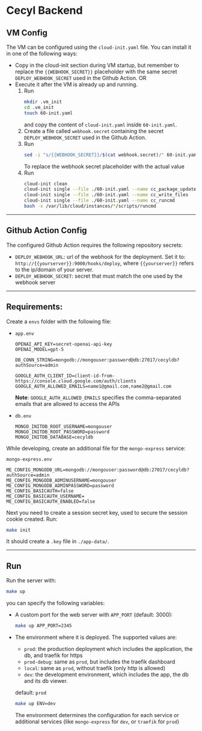 # Cecyl Backend

## VM Config

The VM can be configured using the `cloud-init.yaml` file. You can install it in one of the following ways:

- Copy in the cloud-init section during VM startup, but remember to replace the `{{WEBHOOK_SECRET}}` placeholder with the same secret `DEPLOY_WEBHOOK_SECRET` used in the Github Action. OR
- Execute it after the VM is already up and running.
    1. Run
        ```bash
        mkdir .vm_init
        cd .vm_init
        touch 60-init.yaml
        ```
        and copy the content of `cloud-init.yaml` inside `60-init.yaml`.
    1. Create a file called `webhook.secret` containing the secret `DEPLOY_WEBHOOK_SECRET` used in the Github Action.
    1. Run
        ```bash
        sed -i "s/{{WEBHOOK_SECRET}}/$(cat webhook.secret)/" 60-init.yaml
        ```
        To replace the webhook secret placeholder with the actual value
    1. Run
        ```bash
        cloud-init clean
        cloud-init single --file ./60-init.yaml --name cc_package_update_upgrade_install
        cloud-init single --file ./60-init.yaml --name cc_write_files
        cloud-init single --file ./60-init.yaml --name cc_runcmd
        bash -x /var/lib/cloud/instances/*/scripts/runcmd
        ```

---

## Github Action Config

The configured Github Action requires the following repository secrets:

- `DEPLOY_WEBHOOK_URL`: url of the webhook for the deployment. Set it to: `http://{{yourserver}}:9000/hooks/deploy`, where `{{yourserver}}` refers to the ip/domain of your server.
- `DEPLOY_WEBHOOK_SECRET`: secret that must match the one used by the webhook server

---

## Requirements:

Create a `envs` folder with the following file:

- `app.env`
    ```properties
    OPENAI_API_KEY=secret-openai-api-key
    OPENAI_MODEL=gpt-5

    DB_CONN_STRING=mongodb://mongouser:password@db:27017/cecyldb?authSource=admin

    GOOGLE_AUTH_CLIENT_ID=client-id-from-https://console.cloud.google.com/auth/clients
    GOOGLE_AUTH_ALLOWED_EMAILS=name1@gmail.com,name2@gmail.com
    ```

    **Note**: `GOOGLE_AUTH_ALLOWED_EMAILS` specifies the comma-separated emails that are allowed
    to access the APIs
- `db.env`
    ```properties
    MONGO_INITDB_ROOT_USERNAME=mongouser
    MONGO_INITDB_ROOT_PASSWORD=password
    MONGO_INITDB_DATABASE=cecyldb
    ```

While developing, create an additional file for the `mongo-express` service:

`mongo-express.env`
```properties
ME_CONFIG_MONGODB_URL=mongodb://mongouser:password@db:27017/cecyldb?authSource=admin
ME_CONFIG_MONGODB_ADMINUSERNAME=mongouser
ME_CONFIG_MONGODB_ADMINPASSWORD=password
ME_CONFIG_BASICAUTH=false
ME_CONFIG_BASICAUTH_USERNAME=
ME_CONFIG_BASICAUTH_ENABLED=false
```

Next you need to create a session secret key, used to secure the session cookie created. Run:

```bash
make init
```

It should create a `.key` file in `./app-data/`.

---

## Run

Run the server with:

```bash
make up
```

you can specify the following variables:
- A custom port for the web server with `APP_PORT` (default: 3000):
    ```bash
    make up APP_PORT=2345
    ```
- The environment where it is deployed. The supported values are:
    - `prod`: the production deployment which includes the application, the db, and traefik for https
    - `prod-debug`: same as `prod`, but includes the traefik dashboard
    - `local`: same as `prod`, without traefik (only http is allowed)
    - `dev`: the development environment, which includes the app, the db and its db viewer.
    
    default: `prod`
    ```bash
    make up ENV=dev
    ```
    The environment determines the configuration for each service or additional services (like `mongo-express` for `dev`, or `traefik` for `prod`)